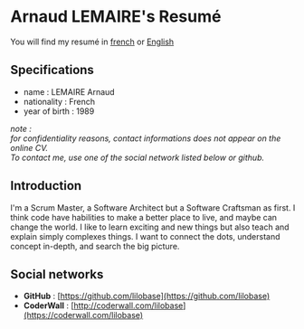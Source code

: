 # Arnaud LEMAIRE's Resumé

You will find my resumé in [french](french/home.md) or [English](english/home.md)

## Specifications

* name : LEMAIRE Arnaud
* nationality : French
* year of birth : 1989

*note :    
for confidentiality reasons, contact informations does not appear on the online CV.  
To contact me, use one of the social network listed below or github.*

## Introduction

I'm a Scrum Master, a Software Architect but a Software Craftsman as first.
I think code have habilities to make a better place to live, and maybe can change the world.
I like to learn exciting and new things but also teach and explain simply complexes things.
I want to connect the dots, understand concept in-depth, and search the big picture.

## Social networks

* **GitHub** : [https://github.com/lilobase](https://github.com/lilobase) 
* **CoderWall** : [http://coderwall.com/lilobase](https://coderwall.com/lilobase)